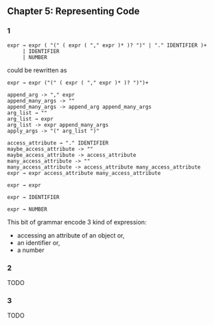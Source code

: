 ## Chapter 5: Representing Code

### 1
```text
expr → expr ( "(" ( expr ( "," expr )* )? ")" | "." IDENTIFIER )+
     | IDENTIFIER
     | NUMBER
```

could be rewritten as

```text
expr → expr ("(" ( expr ( "," expr )* )? ")")+

append_arg -> "," expr
append_many_args -> ""
append_many_args -> append_arg append_many_args
arg_list → ""
arg_list → expr
arg_list -> expr append_many_args
apply_args -> "(" arg_list ")"

access_attribute → "." IDENTIFIER
maybe_access_attribute -> ""
maybe_access_attribute -> access_attribute
many_access_attribute -> ""
many_access_attribute -> access_attribute many_access_attribute
expr → expr access_attribute many_access_attribute

expr → expr

expr → IDENTIFIER

expr → NUMBER
```

This bit of grammar encode 3 kind of expression:
- accessing an attribute of an object or,
- an identifier or,
- a number

### 2

TODO

### 3

TODO
